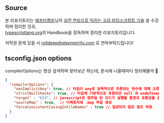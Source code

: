 ## Source

본 리포지토리는 [애프터캠프](https://www.inflearn.com/users/1156653/@aftercamp)님의 [실전 연습으로 익히는 고급 타입스크립트 기술](https://www.inflearn.com/course/%EC%8B%A4%EC%A0%84%EC%97%B0%EC%8A%B5-%EA%B3%A0%EA%B8%89-%ED%83%80%EC%9E%85%EC%8A%A4%ED%81%AC%EB%A6%BD%ED%8A%B8)
을 수강하며 정리한 것과,  
[typescriptlang.org](https://www.typescriptlang.org/)의 Handbook을 정독하며 정리한 리포지토리입니다.
  
저작권 문제 있을 시 rolldeep@stepmerrily.com 로 연락부탁드립니다!

## tsconfig.json options
compilerOptions는 항상 검색하며 찾아보곤 하는데, 문서에 나올때마다 정리해볼까 🤔
```json
{
  "compilerOptions": {
    "nonImplicitAny": true, // 타입이 any로 암묵적으로 추론되는 변수에 대해 오류 발생
    "strictNullChecks": true, // 타입에 기본적으로 포함되던 null 과 undefined가 포함되지 않게됨. 명시적으로 null과 undefined를 처리해야함. 
    "target" : "ES3", // javascript로 컴파일 된 코드가 실행될 환경과 호환성을 결정함.
    "sourceMap" : true,  // 디렉토리에 .map 파일 생성
    "forceConsistentCasingInFileNames" : true // 일관되지 않은 참조 허용 
  }
}
 
